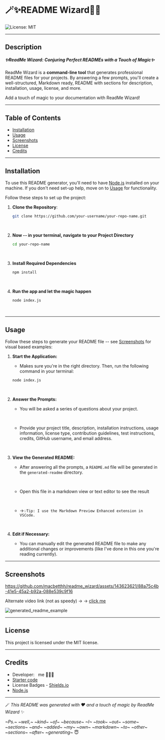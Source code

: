 # 🪄✨README Wizard🧙‍♂️
![License: MIT](https://img.shields.io/badge/License-MIT-yellow.svg)

---

## Description
##### ✨ReadMe Wizard: Conjuring Perfect READMEs with a Touch of Magic✨

ReadMe Wizard is a **command-line tool** that generates professional README files for your projects. By answering a few prompts, you'll create a well-structured, Markdown ready, README with sections for description, installation, usage, license, and more. 

Add a touch of magic to your documentation with ReadMe Wizard!

---

## Table of Contents
- [Installation](#installation)
- [Usage](#usage)
- [Screenshots](#screenshots)
- [License](#license)
- [Credits](#credits)

---

## Installation

To use this README generator, you'll need to have [Node.js](https://nodejs.org/en/download/package-manager) installed on your machine. If you don't need set-up help, move on to [Usage](#usage) for functionality. 

Follow these steps to set up the project:

1. **Clone the Repository**: 
   ```bash
   git clone https://github.com/your-username/your-repo-name.git 
&nbsp;

2. **Now -- in your terminal, navigate to your Project Directory**
    ```bash
    cd your-repo-name
&nbsp;

3. **Install Required Dependencies**
    ```bash
    npm install
&nbsp;

4. **Run the app and let the magic happen**
    ```bash
    node index.js
&nbsp;

---

## Usage
Follow these steps to generate your README file -- see [Screenshots](#screenshots) for visual based examples:

1. **Start the Application:**
&nbsp;
   
   - Makes sure you're in the right directory. Then, run the following command in your terminal:
   ```bash
   node index.js
&nbsp;

2. **Answer the Prompts:**
&nbsp;

    - You will be asked a series of questions about your project.
        
        &nbsp;

    - Provide your project title, description, installation instructions, usage information, license type, contribution guidelines, test instructions, credits, GitHub username, and email address.

&nbsp;

3. **View the Generated README:**
&nbsp;

    - After answering all the prompts, a `README.md` file will be generated in the `generated-readme` directory.
        
        &nbsp;

    - Open this file in a markdown view or text editor to see the result

         &nbsp;

    - &rarr;```💡Tip: I use the Markdown Preview Enhanced extension in VSCode. ```

&nbsp;

4. **Edit if Necessary:**
&nbsp;

    - You can manually edit the generated README file to make any additional changes or improvements (like I've done in this one you're reading currently).

---

## Screenshots



https://github.com/macbetthh/readme_wizard/assets/143623621/88a75c4b-41e5-45a2-b92a-088e539c9f16



Alternate video link (not as speedy) &rarr; &rarr; [click me](https://new.express.adobe.com/published/urn:aaid:sc:US:adcd9715-5df8-4466-9679-d6719b8d1108?promoid=Y69SGM5H&mv=other)


![generated_readme_example](https://github.com/macbetthh/readme_wizard/assets/143623621/f6531b3a-c482-4c2f-86b5-0f5344bffd1b)


---

## License
This project is licensed under the MIT license.

---


## Credits
- Developer: &nbsp; me 💁🏼‍♀️
&nbsp;
- [Starter code](https://github.com/coding-boot-camp/potential-enigma)
- License Badges - [Shields.io](https://shields.io/)
- [Node.js](https://nodejs.org/en/download/package-manager)




---

🪄 _This README was generated with ❤️ and a touch of magic by ReadMe Wizard_ ✨

_~Ps.~ ~well,~ ~kind~ ~of~ ~because~ ~I~ ~took~ ~out~ ~some~ ~sections~ ~and~ ~added~ ~my~ ~own~ ~markdown~ ~to~ ~other~ ~sections~ ~after~ ~generating~_ 😇
